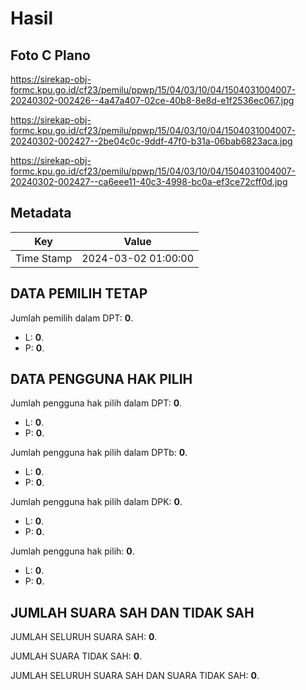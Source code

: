 # Hasil

## Foto C Plano

https://sirekap-obj-formc.kpu.go.id/cf23/pemilu/ppwp/15/04/03/10/04/1504031004007-20240302-002426--4a47a407-02ce-40b8-8e8d-e1f2536ec067.jpg

https://sirekap-obj-formc.kpu.go.id/cf23/pemilu/ppwp/15/04/03/10/04/1504031004007-20240302-002427--2be04c0c-9ddf-47f0-b31a-06bab6823aca.jpg

https://sirekap-obj-formc.kpu.go.id/cf23/pemilu/ppwp/15/04/03/10/04/1504031004007-20240302-002427--ca6eee11-40c3-4998-bc0a-ef3ce72cff0d.jpg


## Metadata

| Key        | Value               |
| ---------- | ------------------- |
| Time Stamp | 2024-03-02 01:00:00 |


## DATA PEMILIH TETAP

Jumlah pemilih dalam DPT: **0**.
 * L: **0**.
 * P: **0**.

## DATA PENGGUNA HAK PILIH

Jumlah pengguna hak pilih dalam DPT: **0**.
 * L: **0**.
 * P: **0**.

Jumlah pengguna hak pilih dalam DPTb: **0**.
 * L: **0**.
 * P: **0**.

Jumlah pengguna hak pilih dalam DPK: **0**.
 * L: **0**.
 * P: **0**.

Jumlah pengguna hak pilih: **0**.
 * L: **0**.
 * P: **0**.

## JUMLAH SUARA SAH DAN TIDAK SAH

JUMLAH SELURUH SUARA SAH: **0**.

JUMLAH SUARA TIDAK SAH: **0**.

JUMLAH SELURUH SUARA SAH DAN SUARA TIDAK SAH: **0**.


